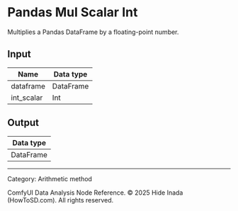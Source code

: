 # Pandas Mul Scalar Int
Multiplies a Pandas DataFrame by a floating-point number.

## Input
| Name | Data type |
|---|---|
| dataframe | DataFrame |
| int_scalar | Int |

## Output
| Data type |
|---|
| DataFrame |

<HR>
Category: Arithmetic method

ComfyUI Data Analysis Node Reference. © 2025 Hide Inada (HowToSD.com). All rights reserved.
